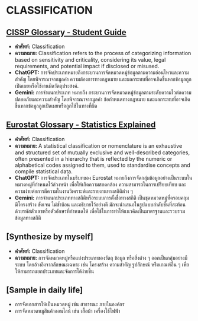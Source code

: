 # CLASSIFICATION
## [CISSP Glossary - Student Guide](https://www.isc2.org/Certifications/CISSP/CISSP-Student-Glossary#c)
- **คำศัพท์:** Classification
- **ความหมาย:** Classification refers to the process of categorizing information based on sensitivity and criticality, considering its value, legal requirements, and potential impact if disclosed or misused.
- **ChatGPT:** การจัดประเภทหมายถึงกระบวนการจัดหมวดหมู่ข้อมูลตามความอ่อนไหวและความสำคัญ โดยพิจารณาจากมูลค่า ความต้องการทางกฎหมาย และผลกระทบที่อาจเกิดขึ้นหากข้อมูลถูกเปิดเผยหรือใช้งานผิดวัตถุประสงค์.
- **Gemini:** การจำแนกประเภท หมายถึง กระบวนการจัดหมวดหมู่ข้อมูลตามระดับความไวต่อความปลอดภัยและความสำคัญ โดยพิจารณาจากมูลค่า ข้อกำหนดทางกฎหมาย และผลกระทบที่อาจเกิดขึ้นหากข้อมูลถูกเปิดเผยหรือถูกใช้ในทางที่ผิด

## [Eurostat Glossary - Statistics Explained](https://ec.europa.eu/eurostat/statistics-explained/index.php?title=Glossary:Classification)
- **คำศัพท์:** Classification
- **ความหมาย:** A statistical classification or nomenclature is an exhaustive and structured set of mutually exclusive and well-described categories, often presented in a hierarchy that is reflected by the numeric or alphabetical codes assigned to them, used to standardise concepts and compile statistical data.
- **ChatGPT:** การจัดประเภทในบริบทของ Eurostat หมายถึงการจัดกลุ่มข้อมูลอย่างเป็นระบบในหมวดหมู่ที่กำหนดไว้ล่วงหน้า เพื่อให้เกิดความสอดคล้อง ความสามารถในการเปรียบเทียบ และความง่ายต่อการตีความในงานวิเคราะห์และรายงานทางสถิติต่าง ๆ
- **Gemini:** การจำแนกประเภททางสถิติหรือระบบการตั้งชื่อทางสถิติ เป็นชุดหมวดหมู่ที่ครอบคลุม มีโครงสร้าง ชัดเจน ไม่ซ้ำซ้อน และอธิบายไว้อย่างดี มักจะนำเสนอในรูปแบบลำดับชั้นที่สะท้อนด้วยรหัสตัวเลขหรือตัวอักษรที่กำหนดให้ เพื่อใช้ในการทำให้แนวคิดเป็นมาตรฐานและรวบรวมข้อมูลทางสถิติ
## [Synthesize by myself]
- **คำศัพท์:** Classification
- **ความหมาย:** การจัดหมวดหมู่หรือแบ่งประเภทของวัตถุ ข้อมูล หรือสิ่งต่าง ๆ ออกเป็นกลุ่มอย่างมีระบบ โดยอ้างอิงจากลักษณะเฉพาะ เช่น โครงสร้าง ความสำคัญ รูปลักษณ์ หรือเกณฑ์อื่น ๆ เพื่อให้สามารถแยกประเภทและจัดการได้ง่ายขึ้น 
## [Sample in daily life]
- การจัดเอกสารให้เป็นหมวดหมู่ เช่น สาธารณะ ภายในองค์กร
- การจัดหมวดหมูสินค้าออนไลน์ เช่น เสื้อผ้า เครื่องใช้ไฟฟ้า
